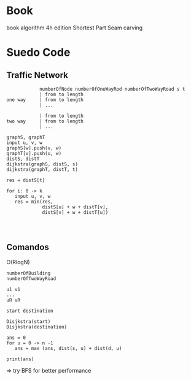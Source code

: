 # Book
book algorithm 4h edition
Shortest Part
Seam carving

# Suedo Code
## Traffic Network
```
            numberOfNode numberOfOneWayRod numberOfTwoWayRoad s t
            | from to length    
one way     | from to length
            | ...

            | from to length    
two way     | from to length
            | ...

graphS, graphT
input u, v, w
graphS[w].push(v, w)
graphT[v].push(u, w)
distS, distT
dijkstra(graphS, distS, s)
dijkstra(graphT, distT, t)

res = distS[t]

for i: 0 -> k
   input u, v, w
   res = min(res,
             distS[u] + w + distT[v],
             distS[v] + w + distT[u])
   



```

## Comandos
O(RlogN)
```
numberOfBuilding
numberOfTwoWayRoad

u1 v1
...
uR vR

start destination

Disjkstra(start)
Disjkstra(destination)

ans = 0
for u = 0 -> n -1
   ans = max (ans, dist(s, u) + dist(d, u)

print(ans)
```
=> try BFS for better performance


